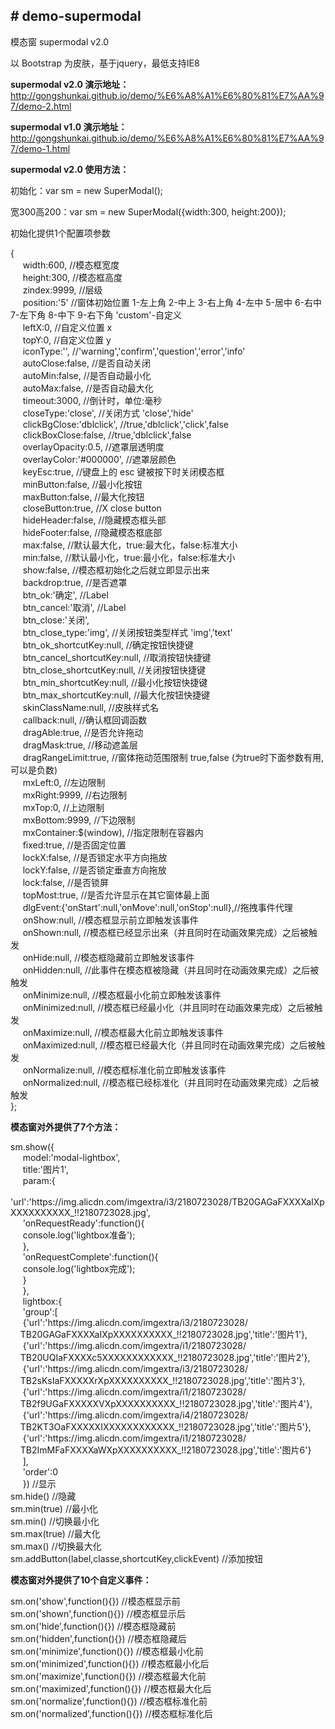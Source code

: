 ﻿<h2># demo-supermodal</h2>
<p>模态窗 supermodal v2.0</p>
<p>以 Bootstrap 为皮肤，基于jquery，最低支持IE8</p>
<p><b>supermodal v2.0 演示地址：</b><a href="http://gongshunkai.github.io/demo/%E6%A8%A1%E6%80%81%E7%AA%97/demo-2.html">http://gongshunkai.github.io/demo/%E6%A8%A1%E6%80%81%E7%AA%97/demo-2.html</a></p>
<p><b>supermodal v1.0 演示地址：</b><a href="http://gongshunkai.github.io/demo/%E6%A8%A1%E6%80%81%E7%AA%97/demo-1.html">http://gongshunkai.github.io/demo/%E6%A8%A1%E6%80%81%E7%AA%97/demo-1.html</a></p>
<p><b>supermodal v2.0 使用方法：</b></p>
<p>初始化：var sm = new SuperModal();</p>
<p>宽300高200：var sm = new SuperModal({width:300, height:200});</p>
<p>初始化提供1个配置项参数</p>
<p>{<br>&nbsp;&nbsp;&nbsp;&nbsp;
  width:600, //模态框宽度<br>&nbsp;&nbsp;&nbsp;&nbsp;
  height:300, //模态框高度<br>&nbsp;&nbsp;&nbsp;&nbsp;
  zindex:9999, //层级<br>&nbsp;&nbsp;&nbsp;&nbsp;
  position:'5' //窗体初始位置 1-左上角 2-中上 3-右上角 4-左中 5-居中 6-右中 7-左下角 8-中下 9-右下角 'custom'-自定义<br>&nbsp;&nbsp;&nbsp;&nbsp;
  leftX:0, //自定义位置 x<br>&nbsp;&nbsp;&nbsp;&nbsp;
  topY:0, //自定义位置 y<br>&nbsp;&nbsp;&nbsp;&nbsp;
  iconType:'', //'warning','confirm','question','error','info'<br>&nbsp;&nbsp;&nbsp;&nbsp;
  autoClose:false, //是否自动关闭<br>&nbsp;&nbsp;&nbsp;&nbsp;
  autoMin:false, //是否自动最小化<br>&nbsp;&nbsp;&nbsp;&nbsp;
  autoMax:false, //是否自动最大化<br>&nbsp;&nbsp;&nbsp;&nbsp;
  timeout:3000, //倒计时，单位:毫秒<br>&nbsp;&nbsp;&nbsp;&nbsp;
  closeType:'close', //关闭方式 'close','hide'<br>&nbsp;&nbsp;&nbsp;&nbsp;
  clickBgClose:'dblclick', //true,'dblclick','click',false<br>&nbsp;&nbsp;&nbsp;&nbsp;
  clickBoxClose:false, //true,'dblclick',false<br>&nbsp;&nbsp;&nbsp;&nbsp;
  overlayOpacity:0.5, //遮罩层透明度<br>&nbsp;&nbsp;&nbsp;&nbsp;
  overlayColor:'#000000', //遮罩层颜色<br>&nbsp;&nbsp;&nbsp;&nbsp;
  keyEsc:true, //键盘上的 esc 键被按下时关闭模态框<br>&nbsp;&nbsp;&nbsp;&nbsp;
  minButton:false, //最小化按钮<br>&nbsp;&nbsp;&nbsp;&nbsp;
  maxButton:false, //最大化按钮<br>&nbsp;&nbsp;&nbsp;&nbsp;
  closeButton:true, //X close button<br>&nbsp;&nbsp;&nbsp;&nbsp;
  hideHeader:false, //隐藏模态框头部<br>&nbsp;&nbsp;&nbsp;&nbsp;
  hideFooter:false, //隐藏模态框底部<br>&nbsp;&nbsp;&nbsp;&nbsp;
  max:false, //默认最大化，true:最大化，false:标准大小<br>&nbsp;&nbsp;&nbsp;&nbsp;
  min:false, //默认最小化，true:最小化，false:标准大小<br>&nbsp;&nbsp;&nbsp;&nbsp;
  show:false, //模态框初始化之后就立即显示出来<br>&nbsp;&nbsp;&nbsp;&nbsp;
  backdrop:true, //是否遮罩<br>&nbsp;&nbsp;&nbsp;&nbsp;
  btn_ok:'确定', //Label<br>&nbsp;&nbsp;&nbsp;&nbsp;
  btn_cancel:'取消', //Label<br>&nbsp;&nbsp;&nbsp;&nbsp;
  btn_close:'关闭', <br>&nbsp;&nbsp;&nbsp;&nbsp;
  btn_close_type:'img', //关闭按钮类型样式 'img','text'<br>&nbsp;&nbsp;&nbsp;&nbsp;
  btn_ok_shortcutKey:null, //确定按钮快捷键<br>&nbsp;&nbsp;&nbsp;&nbsp;
  btn_cancel_shortcutKey:null, //取消按钮快捷键<br>&nbsp;&nbsp;&nbsp;&nbsp;
  btn_close_shortcutKey:null, //关闭按钮快捷键<br>&nbsp;&nbsp;&nbsp;&nbsp;
  btn_min_shortcutKey:null, //最小化按钮快捷键<br>&nbsp;&nbsp;&nbsp;&nbsp;
  btn_max_shortcutKey:null, //最大化按钮快捷键<br>&nbsp;&nbsp;&nbsp;&nbsp;
  skinClassName:null, //皮肤样式名<br>&nbsp;&nbsp;&nbsp;&nbsp;
  callback:null, //确认框回调函数<br>&nbsp;&nbsp;&nbsp;&nbsp;
  dragAble:true, //是否允许拖动<br>&nbsp;&nbsp;&nbsp;&nbsp;
  dragMask:true, //移动遮盖层<br>&nbsp;&nbsp;&nbsp;&nbsp;
  dragRangeLimit:true, //窗体拖动范围限制 true,false (为true时下面参数有用,可以是负数)<br>&nbsp;&nbsp;&nbsp;&nbsp;
  mxLeft:0, //左边限制<br>&nbsp;&nbsp;&nbsp;&nbsp;
  mxRight:9999, //右边限制<br>&nbsp;&nbsp;&nbsp;&nbsp;
  mxTop:0, //上边限制<br>&nbsp;&nbsp;&nbsp;&nbsp;
  mxBottom:9999, //下边限制<br>&nbsp;&nbsp;&nbsp;&nbsp;
  mxContainer:$(window), //指定限制在容器内<br>&nbsp;&nbsp;&nbsp;&nbsp;
  fixed:true, //是否固定位置<br>&nbsp;&nbsp;&nbsp;&nbsp;
  lockX:false, //是否锁定水平方向拖放<br>&nbsp;&nbsp;&nbsp;&nbsp;
  lockY:false, //是否锁定垂直方向拖放<br>&nbsp;&nbsp;&nbsp;&nbsp;
  lock:false, //是否锁屏<br>&nbsp;&nbsp;&nbsp;&nbsp;
  topMost:true, //是否允许显示在其它窗体最上面<br>&nbsp;&nbsp;&nbsp;&nbsp;
  dlgEvent:{'onStart':null,'onMove':null,'onStop':null},//拖拽事件代理<br>&nbsp;&nbsp;&nbsp;&nbsp;
  onShow:null, //模态框显示前立即触发该事件<br>&nbsp;&nbsp;&nbsp;&nbsp;
  onShown:null, //模态框已经显示出来（并且同时在动画效果完成）之后被触发<br>&nbsp;&nbsp;&nbsp;&nbsp;
  onHide:null, //模态框隐藏前立即触发该事件<br>&nbsp;&nbsp;&nbsp;&nbsp;
  onHidden:null, //此事件在模态框被隐藏（并且同时在动画效果完成）之后被触发<br>&nbsp;&nbsp;&nbsp;&nbsp;
  onMinimize:null, //模态框最小化前立即触发该事件<br>&nbsp;&nbsp;&nbsp;&nbsp;
  onMinimized:null, //模态框已经最小化（并且同时在动画效果完成）之后被触发<br>&nbsp;&nbsp;&nbsp;&nbsp;
  onMaximize:null, //模态框最大化前立即触发该事件<br>&nbsp;&nbsp;&nbsp;&nbsp;
  onMaximized:null, //模态框已经最大化（并且同时在动画效果完成）之后被触发<br>&nbsp;&nbsp;&nbsp;&nbsp;
  onNormalize:null, //模态框标准化前立即触发该事件<br>&nbsp;&nbsp;&nbsp;&nbsp;
  onNormalized:null, //模态框已经标准化（并且同时在动画效果完成）之后被触发<br>
  };</p>
<p><b>模态窗对外提供了7个方法：</b>  </p>
<p>sm.show({<br>&nbsp;&nbsp;&nbsp;&nbsp;
  model:'modal-lightbox',<br>&nbsp;&nbsp;&nbsp;&nbsp;
  title:'图片1',<br>&nbsp;&nbsp;&nbsp;&nbsp;
  param:{<br>&nbsp;&nbsp;&nbsp;&nbsp;
    'url':'https://img.alicdn.com/imgextra/i3/2180723028/TB20GAGaFXXXXaIXpXXXXXXXXXX_!!2180723028.jpg',<br>&nbsp;&nbsp;&nbsp;&nbsp;
    'onRequestReady':function(){<br>&nbsp;&nbsp;&nbsp;&nbsp;
      console.log('lightbox准备');<br>&nbsp;&nbsp;&nbsp;&nbsp;
    },<br>&nbsp;&nbsp;&nbsp;&nbsp;
    'onRequestComplete':function(){<br>&nbsp;&nbsp;&nbsp;&nbsp;
      console.log('lightbox完成');<br>&nbsp;&nbsp;&nbsp;&nbsp;
    }<br>&nbsp;&nbsp;&nbsp;&nbsp;
  },<br>&nbsp;&nbsp;&nbsp;&nbsp;
  lightbox:{<br>&nbsp;&nbsp;&nbsp;&nbsp;
    'group':[<br>&nbsp;&nbsp;&nbsp;&nbsp;
      {'url':'https://img.alicdn.com/imgextra/i3/2180723028/<br>&nbsp;&nbsp;&nbsp;&nbsp;TB20GAGaFXXXXaIXpXXXXXXXXXX_!!2180723028.jpg','title':'图片1'},<br>&nbsp;&nbsp;&nbsp;&nbsp;
      {'url':'https://img.alicdn.com/imgextra/i1/2180723028/<br>&nbsp;&nbsp;&nbsp;&nbsp;TB20UQIaFXXXXc5XXXXXXXXXXXX_!!2180723028.jpg','title':'图片2'},<br>&nbsp;&nbsp;&nbsp;&nbsp;
      {'url':'https://img.alicdn.com/imgextra/i3/2180723028/<br>&nbsp;&nbsp;&nbsp;&nbsp;TB2sKsIaFXXXXXrXpXXXXXXXXXX_!!2180723028.jpg','title':'图片3'},<br>&nbsp;&nbsp;&nbsp;&nbsp;
      {'url':'https://img.alicdn.com/imgextra/i1/2180723028/<br>&nbsp;&nbsp;&nbsp;&nbsp;TB2f9UGaFXXXXXVXpXXXXXXXXXX_!!2180723028.jpg','title':'图片4'},<br>&nbsp;&nbsp;&nbsp;&nbsp;
      {'url':'https://img.alicdn.com/imgextra/i4/2180723028/<br>&nbsp;&nbsp;&nbsp;&nbsp;TB2KT3OaFXXXXXIXXXXXXXXXXXX_!!2180723028.jpg','title':'图片5'},<br>&nbsp;&nbsp;&nbsp;&nbsp;
      {'url':'https://img.alicdn.com/imgextra/i1/2180723028/<br>&nbsp;&nbsp;&nbsp;&nbsp;TB2ImMFaFXXXXaWXpXXXXXXXXXX_!!2180723028.jpg','title':'图片6'}<br>&nbsp;&nbsp;&nbsp;&nbsp;
    ],<br>&nbsp;&nbsp;&nbsp;&nbsp;
  'order':0<br>&nbsp;&nbsp;&nbsp;&nbsp;
}) //显示<br> 
sm.hide() //隐藏<br>
sm.min(true) //最小化<br>
sm.min() //切换最小化<br>
sm.max(true) //最大化<br>
sm.max() //切换最大化<br>
sm.addButton(label,classe,shortcutKey,clickEvent) //添加按钮</p>
<p><b>模态窗对外提供了10个自定义事件：</b>  </p>
<p>sm.on('show',function(){}) //模态框显示前<br> 
  sm.on('shown',function(){}) //模态框显示后
    <br>
  sm.on('hide',function(){}) //模态框隐藏前
  <br>
  sm.on('hidden',function(){}) //模态框隐藏后
  <br>
  sm.on('minimize',function(){}) //模态框最小化前<br>
sm.on('minimized',function(){}) //模态框最小化后<br>
sm.on('maximize',function(){}) //模态框最大化前<br>
sm.on('maximized',function(){}) //模态框最大化后<br>
sm.on('normalize',function(){}) //模态框标准化前<br>
sm.on('normalized',function(){}) //模态框标准化后</p>